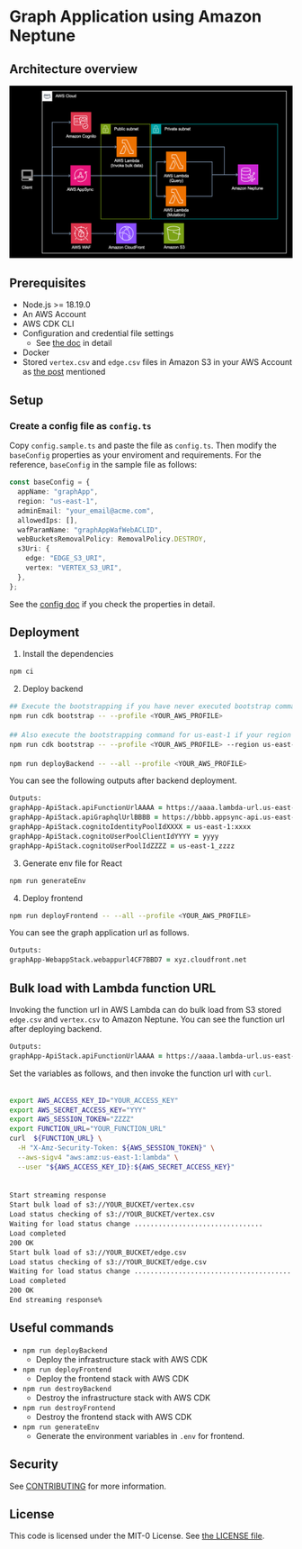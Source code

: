 # Graph Application using Amazon Neptune

## Architecture overview

![Archiecture overview](./docs/images/architecture.png)

## Prerequisites

- Node.js >= 18.19.0
- An AWS Account
- AWS CDK CLI
- Configuration and credential file settings
  - See [the doc](https://docs.aws.amazon.com/cli/latest/userguide/cli-configure-files.html) in detail
- Docker
- Stored `vertex.csv` and `edge.csv` files in Amazon S3 in your AWS Account as [the post](https://aws.amazon.com/blogs/database/build-a-graph-application-with-amazon-neptune-and-aws-amplify/) mentioned

## Setup

### Create a config file as `config.ts`

Copy `config.sample.ts` and paste the file as `config.ts`. Then modify the `baseConfig` properties as your enviroment and requirements. For the reference, `baseConfig` in the sample file as follows:

```ts
const baseConfig = {
  appName: "graphApp",
  region: "us-east-1",
  adminEmail: "your_email@acme.com",
  allowedIps: [],
  wafParamName: "graphAppWafWebACLID",
  webBucketsRemovalPolicy: RemovalPolicy.DESTROY,
  s3Uri: {
    edge: "EDGE_S3_URI",
    vertex: "VERTEX_S3_URI",
  },
};
```

See the [config doc](docs/config.md) if you check the properties in detail.

## Deployment

1. Install the dependencies

```zsh
npm ci
```

2. Deploy backend

```zsh
## Execute the bootstrapping if you have never executed bootstrap command with CDK in your region.
npm run cdk bootstrap -- --profile <YOUR_AWS_PROFILE>

## Also execute the bootstrapping command for us-east-1 if your region is different from `us-east-1`
npm run cdk bootstrap -- --profile <YOUR_AWS_PROFILE> --region us-east-1

npm run deployBackend -- --all --profile <YOUR_AWS_PROFILE>
```

You can see the following outputs after backend deployment.

```zsh
Outputs:
graphApp-ApiStack.apiFunctionUrlAAAA = https://aaaa.lambda-url.us-east-1.on.aws/
graphApp-ApiStack.apiGraphqlUrlBBBB = https://bbbb.appsync-api.us-east-1.amazonaws.com/graphql
graphApp-ApiStack.cognitoIdentityPoolIdXXXX = us-east-1:xxxx
graphApp-ApiStack.cognitoUserPoolClientIdYYYY = yyyy
graphApp-ApiStack.cognitoUserPoolIdZZZZ = us-east-1_zzzz
```

3. Generate env file for React

```zsh
npm run generateEnv
```

4. Deploy frontend

```zsh
npm run deployFrontend -- --all --profile <YOUR_AWS_PROFILE>
```

You can see the graph application url as follows.

```zsh
Outputs:
graphApp-WebappStack.webappurl4CF7BBD7 = xyz.cloudfront.net
```

## Bulk load with Lambda function URL

Invoking the function url in AWS Lambda can do bulk load from S3 stored `edge.csv` and `vertex.csv` to Amazon Neptune. You can see the function url after deploying backend.

```zsh
Outputs:
graphApp-ApiStack.apiFunctionUrlAAAA = https://aaaa.lambda-url.us-east-1.on.aws/
```

Set the variables as follows, and then invoke the function url with `curl`.

```zsh

export AWS_ACCESS_KEY_ID="YOUR_ACCESS_KEY"
export AWS_SECRET_ACCESS_KEY="YYY"
export AWS_SESSION_TOKEN="ZZZZ"
export FUNCTION_URL="YOUR_FUNCTION_URL"
curl  ${FUNCTION_URL} \
  -H "X-Amz-Security-Token: ${AWS_SESSION_TOKEN}" \
  --aws-sigv4 "aws:amz:us-east-1:lambda" \
  --user "${AWS_ACCESS_KEY_ID}:${AWS_SECRET_ACCESS_KEY}"


Start streaming response
Start bulk load of s3://YOUR_BUCKET/vertex.csv
Load status checking of s3://YOUR_BUCKET/vertex.csv
Waiting for load status change ................................
Load completed
200 OK
Start bulk load of s3://YOUR_BUCKET/edge.csv
Load status checking of s3://YOUR_BUCKET/edge.csv
Waiting for load status change ............................................................................................
Load completed
200 OK
End streaming response%
```

## Useful commands

- `npm run deployBackend`
  - Deploy the infrastructure stack with AWS CDK
- `npm run deployFrontend`
  - Deploy the frontend stack with AWS CDK
- `npm run destroyBackend`
  - Destroy the infrastructure stack with AWS CDK
- `npm run destroyFrontend`
  - Destroy the frontend stack with AWS CDK
- `npm run generateEnv`
  - Generate the environment variables in `.env` for frontend.

## Security

See [CONTRIBUTING](CONTRIBUTING.md#security-issue-notifications) for more
information.

## License

This code is licensed under the MIT-0 License. See [the LICENSE file](LICENSE).
